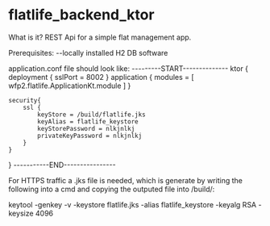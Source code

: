 # flatlife_backend_ktor

What is it?
REST Api for a simple flat management app.

Prerequisites:
--locally installed H2 DB software

application.conf file should look like:
---------START--------------
ktor {
    deployment {
        sslPort = 8002
    }
    application {
        modules = [ wfp2.flatlife.ApplicationKt.module ]
    }

    security{
        ssl {
            keyStore = /build/flatlife.jks
            keyAlias = flatlife_keystore
            keyStorePassword = nlkjnlkj
            privateKeyPassword = nlkjnlkj
        }
    }
}
-----------END----------------

For HTTPS traffic a .jks file is needed, which is generate by writing the following into a cmd and copying the outputed file into /build/:
 
 keytool -genkey -v -keystore flatlife.jks -alias flatlife_keystore -keyalg RSA -keysize 4096
